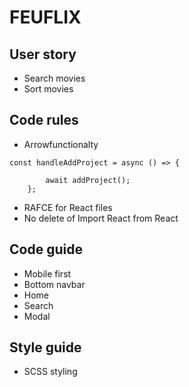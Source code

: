 # FEUFLIX

## User story
* Search movies 
* Sort movies 

## Code rules 
* Arrowfunctionalty 
```
const handleAddProject = async () => {

        await addProject();
    };
``` 
* RAFCE for React files
* No delete of Import React from React 

## Code guide
* Mobile first 
* Bottom navbar 
* Home 
* Search
* Modal 

## Style guide
* SCSS styling 